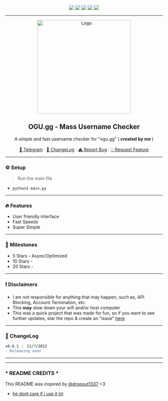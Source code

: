 <div id="top"></div>
<p align="center">
  <img src="https://img.shields.io/github/contributors/imvast/OGU-Name-Checker.svg?style=for-the-badge"/>
  <img src="https://img.shields.io/github/forks/imvast/OGU-Name-Checker.svg?style=for-the-badge"/>
  <img src="https://img.shields.io/github/stars/imvast/OGU-Name-Checker.svg?style=for-the-badge"/>
  <img src="https://img.shields.io/github/issues/imvast/OGU-Name-Checker.svg?style=for-the-badge"/>
  <img src="https://img.shields.io/github/license/imvast/OGU-Name-Checker.svg?style=for-the-badge"/>
</p>
  
---------------------------------------
  
<div align="center">
  <kbd>
  <a href="https://github.com/imvast/OGU-Name-Checker">
    <img src="https://ogu.gg" alt="Logo" width="300" height="300">
  </a>
  </kbd>
  
  <h2 align="center">OGU.gg - Mass Username Checker</h2>

  <p align="center">
    A simple and fast username checker for "ogu.gg" (<b> created by me </b>)
    <br />
    <br />
    <a href="https://skiddos.t.me">🌌 Telegram</a>
    ·
    <a href="https://github.com/imvast/OGU-Name-Checker#-changelog">📜 ChangeLog</a>
    ·
    <a href="https://github.com/imvast/OGU-Name-Checker/issues">⚠️ Report Bug</a>
    ·
    <a href="https://github.com/imvast/OGU-Name-Checker/issues">💡 Request Feature</a>
  </p>
</div>

---------------------------------------

### ⚙️ Setup
> Run the main file
+ `python3 main.py`

---------------------------------------

### 🔥 Features
* User friendly interface
* Fast Speeds
* Super Simple

---------------------------------------

### 🚀 Milestones
* 5 Stars - Async/Optimized
* 10 Stars - 
* 20 Stars - 

---------------------------------------

### ❗ Disclaimers
- I am not responsible for anything that may happen, such as, API Blocking, Account Termination, etc.
- This **may** slow down your wifi and/or host computer
- This was a quick project that was made for fun, so if you want to see further updates, star the repo & create an "issue" [here](https://github.com/imvast/OGU-Name-Checker/issues/new/choose)

---------------------------------------

### 📜 ChangeLog

```diff
v0.0.1 ⋮ 11/?/2022
- Releasing soon
```

---------------------------------------
---

### * README CREDITS *
This README was inspired by [@dropout1337](https://github.com/dropout1337) <3
- [he dont care if i use it lol](https://cdn.discordapp.com/attachments/901999809404219444/901999816681324634/unknown.png)
